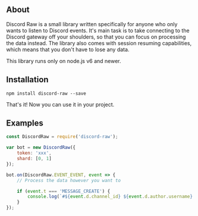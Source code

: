 ## About
Discord Raw is a small library written specifically for anyone who only wants to listen to Discord events. It's main task is to take connecting to the Discord gateway off your shoulders, so that you can focus on processing the data instead. The library also comes with session resuming capabilities, which means that you don't have to lose any data.

This library runs only on node.js v6 and newer.

## Installation
`npm install discord-raw --save`

That's it! Now you can use it in your project.

## Examples
```javascript
const DiscordRaw = require('discord-raw');

var bot = new DiscordRaw({
    token: 'xxx',
    shard: [0, 1]
});

bot.on(DiscordRaw.EVENT_EVENT, event => {
    // Process the data however you want to

    if (event.t === 'MESSAGE_CREATE') {
        console.log(`#${event.d.channel_id} ${event.d.author.username}: ${event.d.content}`);
    }
});
```
